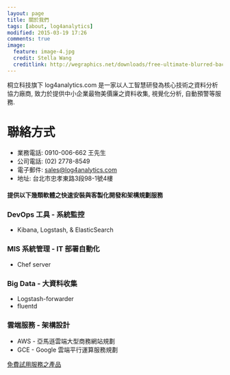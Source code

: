 ```yaml
---
layout: page
title: 關於我們
tags: [about, log4analytics]
modified: 2015-03-19 17:26
comments: true
image:
  feature: image-4.jpg
  credit: Stella Wang
  creditlink: http://wegraphics.net/downloads/free-ultimate-blurred-background-pack/
---
```


桐立科技旗下 log4analytics.com 是一家以人工智慧研發為核心技術之資料分析協力廠商, 致力於提供中小企業最物美價廉之資料收集, 視覺化分析, 自動預警等服務.

# 聯絡方式
* 業務電話: 0910-006-662 王先生
* 公司電話: (02) 2778-8549
* 電子郵件: <a href="mailto:sales@log4analytics.com">sales@log4analytics.com
* 地址: 台北市忠孝東路3段98-1號4樓

#### 提供以下幾類軟體之快速安裝與客製化開發和架構規劃服務

### DevOps 工具 - 系統監控

* Kibana, Logstash, & ElasticSearch

### MIS 系統管理 - IT 部署自動化

* Chef server

### Big Data - 大資料收集

* Logstash-forwarder
* fluentd

### 雲端服務 - 架構設計

* AWS - 亞馬遜雲端大型商務網站規劃
* GCE - Google 雲端平行運算服務規劃

<a markdown="0" href="{{ site.url }}/products" class="btn btn-info">免費試用服務之產品</a>
